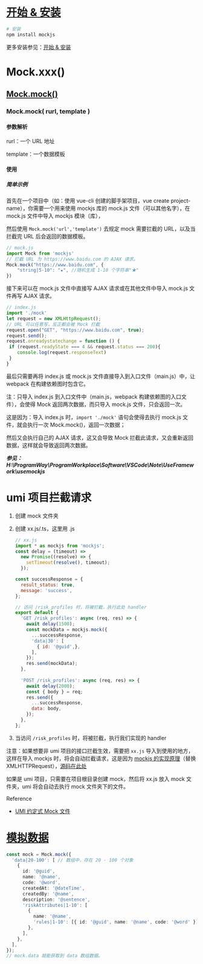 # [开始 & 安装](https://github.com/nuysoft/Mock/wiki/Getting-Started#%E5%BC%80%E5%A7%8B--%E5%AE%89%E8%A3%85)

```bash
# 安装
npm install mockjs
```

更多安装参见：[开始 & 安装](https://github.com/nuysoft/Mock/wiki/Getting-Started#%E5%BC%80%E5%A7%8B--%E5%AE%89%E8%A3%85)

# Mock.xxx()

## [Mock.mock()](https://github.com/nuysoft/Mock/wiki/Mock.mock())	

### Mock.mock( rurl, template )

#### 参数解析

rurl：一个 URL 地址

template：一个数据模板

#### 使用

##### 简单示例

首先在一个项目中（如：使用 vue-cli 创建的脚手架项目，vue create project-name），你需要一个用来使用 mockjs 库的 mock.js 文件（可以其他名字），在 mock.js 文件中导入 mockjs 模块（库），

然后使用 `Mock.mock('url','template')`  去规定 mock 需要拦截的 URL，以及当拦截完 URL 后会返回的数据模板。

```js
// mock.js
import Mock from 'mockjs'
// 拦截 URL 为 https://www.baidu.com 的 AJAX 请求。
Mock.mock("https://www.baidu.com", {
    "string|5-10": "★", //随机生成 1-10 个字符串"★"
})
```

接下来可以在 mock.js 文件中直接写 AJAX 请求或在其他文件中导入 mock.js 文件再写 AJAX 请求。

```js
// index.js
import './mock'
let request = new XMLHttpRequest();
// URL 可以任意写，反正都会被 Mock 拦截
request.open("GET", "https://www.baidu.com", true);
request.send();
request.onreadystatechange = function () {
 if (request.readyState === 4 && request.status === 200){
	console.log(request.responseText)
 }
}
```

最后只需要再将 index.js 或 mock.js 文件直接导入到入口文件（main.js）中，让 webpack 在构建依赖图时包含它。

注：只导入 index.js 到入口文件中（main.js，webpack 构建依赖图的入口文件），会使得 Mock 返回两次数据，而只导入 mock.js 文件，只会返回一次。

这是因为：导入 index.js 时，`import './mock'` 语句会使得去执行 mock.js 文件，就会执行一次 Mock.mock()，返回一次数据；

然后又会执行自己的 AJAX 请求，这又会导致 Mock 拦截此请求，又会重新返回数据，这样就会导致返回两次数据。

***参见：H:\ProgramWay\ProgramWorkplace\Software\VSCode\Note\UseFramework\usemockjs***

# umi 项目拦截请求

1. 创建 mock 文件夹

2. 创建 xx.js/.ts，这里用 .js

   ```js
   // xx.js
   import * as mockjs from 'mockjs';
   const delay = (timeout) =>
     new Promise((resolve) => {
       setTimeout(resolve(), timeout);
     });
   
   const successResponse = {
     result_status: true,
     message: 'success',
   };
   
   // 访问 /risk_profiles 时，将被拦截，执行此处 handler
   export default {
     'GET /risk_profiles': async (req, res) => {
       await delay(1500);
       const mockData = mockjs.mock({
         ...successResponse,
         'data|30': [
           { id: '@guid',},
         ],
       });
       res.send(mockData);
     },
     
     'POST /risk_profiles': async (req, res) => {
       await delay(2000);
       const { body } = req;
       res.send({
         ...successResponse,
         data: body,
       });
     },
   };
   
   ```

3. 当访问 `/risk_profiles` 时，将被拦截，执行我们实现的 handler

注意：如果想要非 umi 项目的接口拦截生效，需要把 `xx.js` 导入到使用的地方，这样在导入 mockjs 时，将会自动拦截请求，这是因为 [mockjs 的实现原理](https://blog.csdn.net/weixin_43459866/article/details/111407896#:~:text=%E6%9C%80%E5%90%8E%EF%BC%8Cmockjs%E6%98%AF%E5%AE%9E%E7%8E%B0%E5%8E%9F%E7%90%86,%E7%82%B9%E8%BF%98%E6%98%AF%E5%80%BC%E5%BE%97%E6%B3%A8%E6%84%8F%E7%9A%84%E3%80%82)（替换 XMLHTTPRequest），[源码在此处](https://github.com/nuysoft/Mock/blob/refactoring/src/mock/xhr/xhr.js) 

如果是 umi 项目，只需要在项目根目录创建 mock，然后将 xx.js 放入 mock 文件夹，umi 将会自动去执行 mock 文件夹下的文件。

Reference

- [UMI 约定式 Mock 文件](https://v3.umijs.org/zh-CN/docs/mock#%E7%BA%A6%E5%AE%9A%E5%BC%8F-mock-%E6%96%87%E4%BB%B6) 

# [模拟数据](http://mockjs.com/examples.html) 

```ts
const mock = Mock.mock({
  'data|20-100': [ // 数组中，存在 20 - 100 个对象
    {
      id: '@guid',
      name: '@name',
      code: '@word',
      createdAt: '@dateTime',
      createdBy: '@name',
      description: '@sentence',
      'riskAttributes|1-10': [
        {
          name: '@name',
          'rules|1-10': [{ id: '@guid', name: '@name', code: '@word' }],
        },
      ],
    },
  ],
});
// mock.data 就能获取到 data 数组数据。
```









